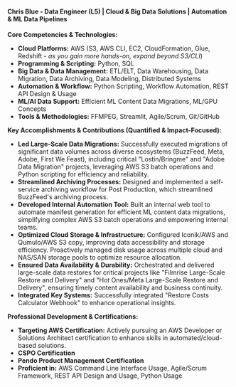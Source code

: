 #### Chris Blue - Data Engineer (L5) | Cloud & Big Data Solutions | Automation & ML Data Pipelines

**Core Competencies & Technologies:**
* **Cloud Platforms:** AWS (S3, AWS CLI, EC2, CloudFormation, Glue, Redshift - *as you gain more hands-on, expand beyond S3/CLI*)
* **Programming & Scripting:** Python, SQL
* **Big Data & Data Management:** ETL/ELT, Data Warehousing, Data Migration, Data Archiving, Data Modeling, Distributed Systems
* **Automation & Workflow:** Python Scripting, Workflow Automation, REST API Design & Usage
* **ML/AI Data Support:** Efficient ML Content Data Migrations, ML/GPU Concepts
* **Tools & Methodologies:** FFMPEG, Streamlit, Agile/Scrum, Git/GitHub

**Key Accomplishments & Contributions (Quantified & Impact-Focused):**
* **Led Large-Scale Data Migrations:** Successfully executed migrations of significant data volumes across diverse ecosystems (BuzzFeed, Meta, Adobe, First We Feast), including critical "Lostin/Bringme" and "Adobe Data Migration" projects, leveraging AWS S3 batch operations and Python scripting for efficiency and reliability.
* **Streamlined Archiving Processes:** Designed and implemented a self-service archiving workflow for Post Production, which streamlined BuzzFeed's archiving process. 
* **Developed Internal Automation Tool:** Built an internal web tool to automate manifest generation for efficient ML content data migrations, simplifying complex AWS S3 batch operations and empowering internal teams.
* **Optimized Cloud Storage & Infrastructure:** Configured Iconik/AWS and Qumulo/AWS S3 copy, improving data accessibility and storage efficiency. Proactively managed disk usage across multiple cloud and NAS/SAN storage pools to optimize resource allocation.
* **Ensured Data Availability & Durability:** Orchestrated and delivered large-scale data restores for critical projects like "Filmrise Large-Scale Restore and Delivery" and "Hot Ones/Meta Large-Scale Restore and Delivery", ensuring timely content availability and business continuity.
* **Integrated Key Systems:** Successfully integrated "Restore Costs Calculator Webhook" to enhance operational insights.

**Professional Development & Certifications:**
* **Targeting AWS Certification:** Actively pursuing an AWS Developer or Solutions Architect certification to enhance skills in automated/cloud-based solutions.
* **CSPO Certification**
* **Pendo Product Management Certification**
* **Proficient in:** AWS Command Line Interface Usage, Agile/Scrum Framework, REST API Design and Usage, Python Usage
